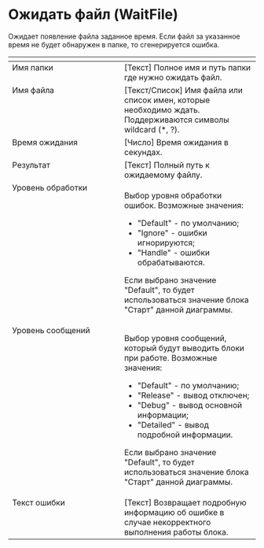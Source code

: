 # Ожидать файл (WaitFile)

Ожидает появление файла заданное время. Если файл за указанное время не будет обнаружен в папке, то сгенерируется ошибка.

<table data-header-hidden><thead><tr><th width="264" valign="top"></th><th width="300" valign="top"></th></tr></thead><tbody><tr><td valign="top">Имя папки</td><td valign="top">[Текст] Полное имя и путь папки где нужно ожидать файл.</td></tr><tr><td valign="top">Имя файла</td><td valign="top">[Текст/Список] Имя файла или список имен, которые необходимо ждать. Поддерживаются символы wildcard (*, ?).</td></tr><tr><td valign="top">Время ожидания</td><td valign="top">[Число] Время ожидания в секундах.</td></tr><tr><td valign="top">Результат</td><td valign="top">[Текст] Полный путь к ожидаемому файлу.</td></tr><tr><td valign="top">Уровень обработки</td><td valign="top"><p>Выбор уровня обработки ошибок. Возможные значения: </p><ul><li>"Default" - по умолчанию; </li><li>"Ignore" - ошибки игнорируются; </li><li>"Handle" - ошибки обрабатываются. </li></ul><p>Если выбрано значение "Default", то будет использоваться значение блока "Старт" данной диаграммы.</p></td></tr><tr><td valign="top">Уровень сообщений</td><td valign="top"><p>Выбор уровня сообщений, который будут выводить блоки при работе. Возможные значения: </p><ul><li>"Default" - по умолчанию; </li><li>"Release" - вывод отключен; </li><li>"Debug" - вывод основной информации; </li><li>"Detailed" - вывод подробной информации. </li></ul><p>Если выбрано значение "Default", то будет использоваться значение блока "Старт" данной диаграммы.</p></td></tr><tr><td valign="top">Текст ошибки</td><td valign="top">[Текст] Возвращает подробную информацию об ошибке в случае некорректного выполнения работы блока.</td></tr></tbody></table>
